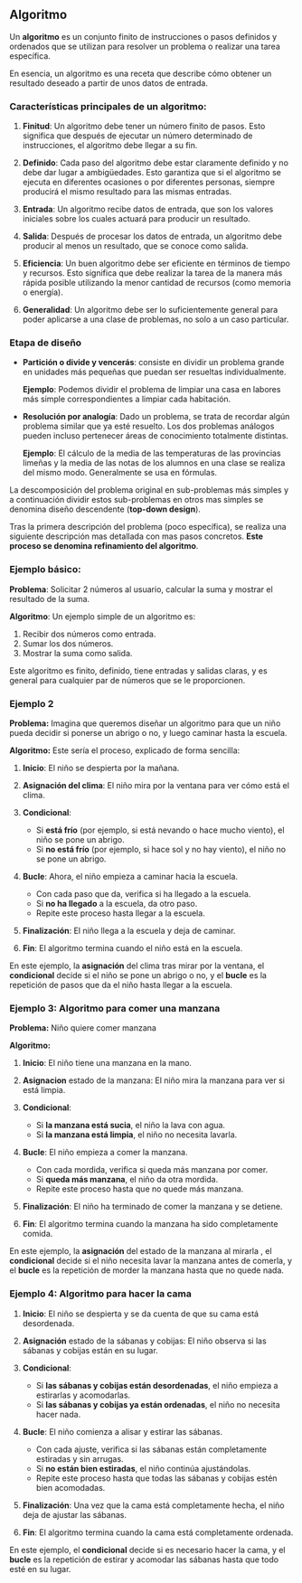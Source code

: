 ## Algoritmo
Un **algoritmo** es un conjunto finito de instrucciones o pasos definidos y ordenados que se utilizan para resolver un problema o realizar una tarea específica. 

En esencia, un algoritmo es una receta que describe cómo obtener un resultado deseado a partir de unos datos de entrada.

### Características principales de un algoritmo:

1. **Finitud**: Un algoritmo debe tener un número finito de pasos. Esto significa que después de ejecutar un número determinado de instrucciones, el algoritmo debe llegar a su fin.

2. **Definido**: Cada paso del algoritmo debe estar claramente definido y no debe dar lugar a ambigüedades. Esto garantiza que si el algoritmo se ejecuta en diferentes ocasiones o por diferentes personas, siempre producirá el mismo resultado para las mismas entradas.

3. **Entrada**: Un algoritmo recibe datos de entrada, que son los valores iniciales sobre los cuales actuará para producir un resultado.

4. **Salida**: Después de procesar los datos de entrada, un algoritmo debe producir al menos un resultado, que se conoce como salida.

5. **Eficiencia**: Un buen algoritmo debe ser eficiente en términos de tiempo y recursos. Esto significa que debe realizar la tarea de la manera más rápida posible utilizando la menor cantidad de recursos (como memoria o energía).

6. **Generalidad**: Un algoritmo debe ser lo suficientemente general para poder aplicarse a una clase de problemas, no solo a un caso particular.

### Etapa de diseño
- **Partición o divide y vencerás**: consiste en dividir un problema grande en unidades más pequeñas que puedan ser resueltas individualmente.
  
  **Ejemplo**: Podemos dividir el problema de limpiar una casa en labores más simple correspondientes a limpiar cada habitación.

- **Resolución por analogía**: Dado un problema, se trata de recordar algún problema similar que ya esté resuelto. 
  Los dos problemas análogos pueden incluso pertenecer áreas de conocimiento totalmente distintas.
  
  **Ejemplo**: El cálculo de la media de las temperaturas de las provincias limeñas y la media de las notas de los alumnos en una clase se realiza del mismo modo. Generalmente se usa en fórmulas.

La descomposición del problema original en sub-problemas más simples y a continuación dividir estos sub-problemas en otros mas simples se denomina diseño descendente (**top-down design**).

Tras la primera descripción del problema (poco específica), se realiza una siguiente descripción mas detallada con mas pasos concretos. **Este proceso se denomina refinamiento del algoritmo**.

### Ejemplo básico:

**Problema**: Solicitar 2 números al usuario, calcular la suma y mostrar el resultado de la suma.

**Algoritmo**: Un ejemplo simple de un algoritmo es:

1. Recibir dos números como entrada.
2. Sumar los dos números.
3. Mostrar la suma como salida.

Este algoritmo es finito, definido, tiene entradas y salidas claras, y es general para cualquier par de números que se le proporcionen.

### Ejemplo 2
**Problema:** Imagina que queremos diseñar un algoritmo para que un niño pueda decidir si ponerse un abrigo o no, y luego caminar hasta la escuela. 

**Algoritmo:** Este sería el proceso, explicado de forma sencilla:

1. **Inicio**: El niño se despierta por la mañana.

2. **Asignación del clima**: El niño mira por la ventana para ver cómo está el clima.
3. **Condicional**:
   - Si **está frío** (por ejemplo, si está nevando o hace mucho viento), el niño se pone un abrigo.
   - Si **no está frío** (por ejemplo, si hace sol y no hay viento), el niño no se pone un abrigo.

4. **Bucle**: Ahora, el niño empieza a caminar hacia la escuela.
   - Con cada paso que da, verifica si ha llegado a la escuela.
   - Si **no ha llegado** a la escuela, da otro paso.
   - Repite este proceso hasta llegar a la escuela.

5. **Finalización**: El niño llega a la escuela y deja de caminar.

6. **Fin**: El algoritmo termina cuando el niño está en la escuela.

En este ejemplo, la **asignación** del clima tras mirar por la ventana, el **condicional** decide si el niño se pone un abrigo o no, y el **bucle** es la repetición de pasos que da el niño hasta llegar a la escuela.

### Ejemplo 3: Algoritmo para comer una manzana
**Problema:** Niño quiere comer manzana

**Algoritmo:**

1. **Inicio**: El niño tiene una manzana en la mano.

2. **Asignacion** estado de  la manzana: El niño mira la manzana para ver si está limpia.

3. **Condicional**: 
   - Si **la manzana está sucia**, el niño la lava con agua.
   - Si **la manzana está limpia**, el niño no necesita lavarla.

4. **Bucle**: El niño empieza a comer la manzana.
   - Con cada mordida, verifica si queda más manzana por comer.
   - Si **queda más manzana**, el niño da otra mordida.
   - Repite este proceso hasta que no quede más manzana.

5. **Finalización**: El niño ha terminado de comer la manzana y se detiene.

6. **Fin**: El algoritmo termina cuando la manzana ha sido completamente comida.

En este ejemplo, la **asignación** del estado de la manzana al mirarla , el **condicional** decide si el niño necesita lavar la manzana antes de comerla, y el **bucle** es la repetición de morder la manzana hasta que no quede nada.

### Ejemplo 4: Algoritmo para hacer la cama

1. **Inicio**: El niño se despierta y se da cuenta de que su cama está desordenada.

2. **Asignación** estado de la sábanas y cobijas: El niño observa si las sábanas y cobijas están en su lugar.
   
3. **Condicional**: 
   - Si **las sábanas y cobijas están desordenadas**, el niño empieza a estirarlas y acomodarlas.
   - Si **las sábanas y cobijas ya están ordenadas**, el niño no necesita hacer nada.

4. **Bucle**: El niño comienza a alisar y estirar las sábanas.
   - Con cada ajuste, verifica si las sábanas están completamente estiradas y sin arrugas.
   - Si **no están bien estiradas**, el niño continúa ajustándolas.
   - Repite este proceso hasta que todas las sábanas y cobijas estén bien acomodadas.

5. **Finalización**: Una vez que la cama está completamente hecha, el niño deja de ajustar las sábanas.

6. **Fin**: El algoritmo termina cuando la cama está completamente ordenada.

En este ejemplo, el **condicional** decide si es necesario hacer la cama, y el **bucle** es la repetición de estirar y acomodar las sábanas hasta que todo esté en su lugar.